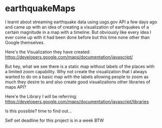 # earthquakeMaps

I learnt about streaming earthquake data using usgs.gov API a few days ago
and came up with an idea of creating a visualization of earthquakes of a 
certain magnitude in a map with a timeline. But obviously like every idea I ever come up with
it had been done before but this time none other than Google themselves.

Here's the Visualization they have created:
https://developers.google.com/maps/documentation/javascript/

But hey, what we see there is a static map without labels of the places with a limited zoom capability.
Why not create the visualization that I always wanted to do on a basic map with the labels allowing people to 
zoom as much they desire to and also create good visualizations other libraries of maps API?

Here'e the Library I will be referring:
https://developers.google.com/maps/documentation/javascript/libraries

Is this possible? time to find out...

Self set deadline for this project is in a week BTW

